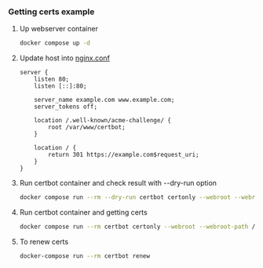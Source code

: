 ### Getting certs example

1. Up webserver container
    ```bash
    docker compose up -d
    ```
2. Update host into [nginx.conf](nginx/conf/nginx.conf)
    ```nginx configuration pro
    server {
        listen 80;
        listen [::]:80;
    
        server_name example.com www.example.com;
        server_tokens off;
    
        location /.well-known/acme-challenge/ {
            root /var/www/certbot;
        }
    
        location / {
            return 301 https://example.com$request_uri;
        }
    }
    ```

3. Run certbot container and check result with --dry-run option
    ```bash
    docker compose run --rm --dry-run certbot certonly --webroot --webroot-path /var/www/certbot/ --non-interactive --agree-tos --email your_email@example.com -d example.com
    ```

4. Run certbot container and getting certs
    ```bash
    docker compose run --rm certbot certonly --webroot --webroot-path /var/www/certbot/ --non-interactive --agree-tos --email your_email@example.com -d example.com
    ```

5. To renew certs
   ```bash
   docker-compose run --rm certbot renew
   ```
